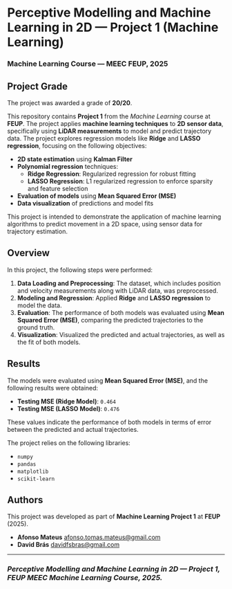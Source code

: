 
# Perceptive Modelling and Machine Learning in 2D — Project 1 (Machine Learning)

### Machine Learning Course — MEEC FEUP, 2025

## Project Grade
The project was awarded a grade of **20/20**.

This repository contains **Project 1** from the *Machine Learning* course at **FEUP**. The project applies **machine learning techniques** to **2D sensor data**, specifically using **LiDAR measurements** to model and predict trajectory data. The project explores regression models like **Ridge** and **LASSO regression**, focusing on the following objectives:

- **2D state estimation** using **Kalman Filter**
- **Polynomial regression** techniques:
  - **Ridge Regression**: Regularized regression for robust fitting
  - **LASSO Regression**: L1 regularized regression to enforce sparsity and feature selection
- **Evaluation of models** using **Mean Squared Error (MSE)**
- **Data visualization** of predictions and model fits

This project is intended to demonstrate the application of machine learning algorithms to predict movement in a 2D space, using sensor data for trajectory estimation.

## Overview
In this project, the following steps were performed:
1. **Data Loading and Preprocessing**: The dataset, which includes position and velocity measurements along with LiDAR data, was preprocessed.
2. **Modeling and Regression**: Applied **Ridge** and **LASSO regression** to model the data.
3. **Evaluation**: The performance of both models was evaluated using **Mean Squared Error (MSE)**, comparing the predicted trajectories to the ground truth.
4. **Visualization**: Visualized the predicted and actual trajectories, as well as the fit of both models.

## Results
The models were evaluated using **Mean Squared Error (MSE)**, and the following results were obtained:

- **Testing MSE (Ridge Model)**: `0.464`
- **Testing MSE (LASSO Model)**: `0.476`

These values indicate the performance of both models in terms of error between the predicted and actual trajectories.

The project relies on the following libraries:
- `numpy`
- `pandas`
- `matplotlib`
- `scikit-learn`


## Authors
This project was developed as part of **Machine Learning Project 1** at **FEUP** (2025).

* **Afonso Mateus**  afonso.tomas.mateus@gmail.com
* **David Brás**     davidfsbras@gmail.com

---

### *Perceptive Modelling and Machine Learning in 2D — Project 1, FEUP MEEC Machine Learning Course, 2025.*
